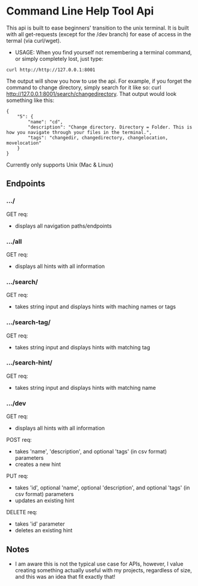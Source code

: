 # Command Line Help Tool Api

This api is built to ease beginners' transition to the unix terminal. It is built with all get-requests (except for the /dev branch) for ease of access in the termal (via curl/wget).

- USAGE: When you find yourself not remembering a terminal command, or simply completely lost, just type:
```
curl http://http://127.0.0.1:8001
```
The output will show you how to use the api. For example, if you forget the command to change directory, simply search for it like so: curl http://127.0.0.1:8001/search/changedirectory. That output would look something like this:
```
{
    "5": {
        "name": "cd",
        "description": "Change directory. Directory = Folder. This is how you navigate through your files in the terminal.",
        "tags": "changedir, changedirectory, changelocation, movelocation"
    }
}
```

Currently only supports Unix (Mac & Linux)

## Endpoints

### .../
GET req:
- displays all navigation paths/endpoints

### .../all
GET req:
- displays all hints with all information

### .../search/<query>
GET req:
- takes string <query> input and displays hints with maching names or tags

### .../search-tag/<query>
GET req:
- takes string <query> input and displays hints with matching tag

### .../search-hint/<query>
GET req:
- takes string <query> input and displays hints with matching name

### .../dev
GET req:
- displays all hints with all information

POST req:
- takes 'name', 'description', and optional 'tags' (in csv format) parameters
- creates a new hint

PUT req:
- takes 'id', optional 'name', optional 'description', and optional 'tags' (in csv format) parameters
- updates an existing hint

DELETE req:
- takes 'id' parameter
- deletes an existing hint

## Notes
- I am aware this is not the typical use case for APIs, however, I value creating something actually useful with my projects, regardless of size, and this was an idea that fit exactly that!
